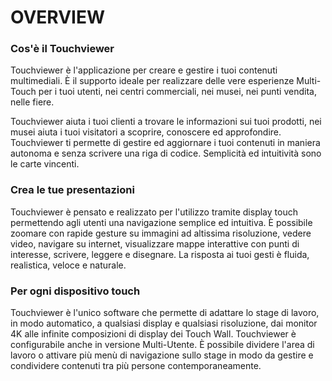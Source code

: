 # OVERVIEW

### Cos'è il Touchviewer
Touchviewer è l'applicazione per creare e gestire i tuoi contenuti multimediali. È il supporto ideale per realizzare delle vere esperienze Multi-Touch per i tuoi utenti, nei centri commerciali, nei musei, nei punti vendita, nelle fiere.

Touchviewer aiuta i tuoi clienti a trovare le informazioni sui tuoi prodotti, nei musei aiuta i tuoi visitatori a scoprire, conoscere ed approfondire. Touchviewer ti permette di gestire ed aggiornare i tuoi contenuti in maniera autonoma e senza scrivere una riga di codice. Semplicità ed intuitività sono le carte vincenti.

### Crea le tue presentazioni
Touchviewer è pensato e realizzato per l'utilizzo tramite display touch permettendo agli utenti una navigazione semplice ed intuitiva. È possibile zoomare con rapide gesture su immagini ad altissima risoluzione, vedere video, navigare su internet, visualizzare mappe interattive con punti di interesse, scrivere, leggere e disegnare. La risposta ai tuoi gesti è fluida, realistica, veloce e naturale.

### Per ogni dispositivo touch
Touchviewer è l'unico software che permette di adattare lo stage di lavoro, in modo automatico, a qualsiasi display e qualsiasi risoluzione, dai monitor 4K alle infinite composizioni di display dei Touch Wall. Touchviewer è configurabile anche in versione Multi-Utente. È possibile dividere l'area di lavoro o attivare più menù di navigazione sullo stage in modo da gestire e condividere contenuti tra più persone contemporaneamente.
